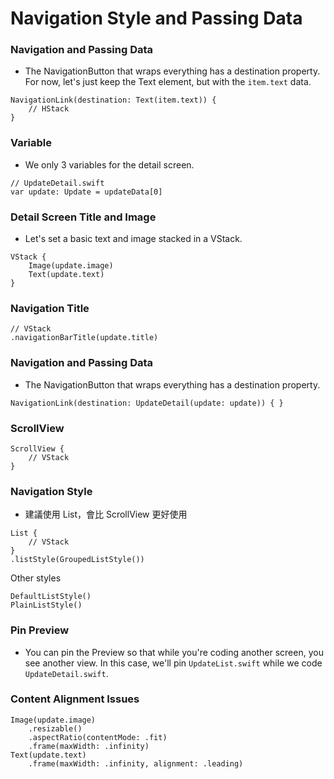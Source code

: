 # Navigation Style and Passing Data

### Navigation and Passing Data
- The NavigationButton that wraps everything has a destination property. For now, let's just keep the Text element, but with the `item.text` data.

```
NavigationLink(destination: Text(item.text)) {
    // HStack
}
```

### Variable
- We only 3 variables for the detail screen.

```
// UpdateDetail.swift
var update: Update = updateData[0]
```

### Detail Screen Title and Image
- Let's set a basic text and image stacked in a VStack.

```
VStack {
    Image(update.image)
    Text(update.text)
}
```

### Navigation Title
```
// VStack
.navigationBarTitle(update.title)
```

### Navigation and Passing Data
- The NavigationButton that wraps everything has a destination property.

```
NavigationLink(destination: UpdateDetail(update: update)) { }
```

### ScrollView
```
ScrollView {
    // VStack
}
```

### Navigation Style
- 建議使用 List，會比 ScrollView 更好使用

```
List {
    // VStack
}
.listStyle(GroupedListStyle())
```
Other styles
```
DefaultListStyle()
PlainListStyle()
```

### Pin Preview
- You can pin the Preview so that while you're coding another screen, you see another view. In this case, we'll pin `UpdateList.swift` while we code `UpdateDetail.swift`.

### Content Alignment Issues
```
Image(update.image)
    .resizable()
    .aspectRatio(contentMode: .fit)
    .frame(maxWidth: .infinity)
Text(update.text)
    .frame(maxWidth: .infinity, alignment: .leading)
```
